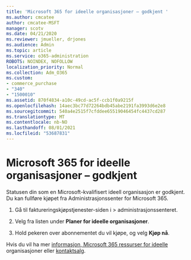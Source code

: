 ```yaml
---
title: 'Microsoft 365 for ideelle organisasjoner – godkjent '
ms.author: cmcatee
author: cmcatee-MSFT
manager: scotv
ms.date: 04/21/2020
ms.reviewer: jmueller, drjones
ms.audience: Admin
ms.topic: article
ms.service: o365-administration
ROBOTS: NOINDEX, NOFOLLOW
localization_priority: Normal
ms.collection: Adm_O365
ms.custom:
- commerce_purchase
- "340"
- "1500010"
ms.assetid: 870f4834-a10c-49cd-ac5f-ccb1f0a9215f
ms.openlocfilehash: 14aec3bc77d72264bdb45abe2191fa3993d6e2e8
ms.sourcegitcommit: 540a4e2515f7cfddee65519046454fc4437cd287
ms.translationtype: MT
ms.contentlocale: nb-NO
ms.lasthandoff: 08/01/2021
ms.locfileid: "53687831"
---
```

# <a name="microsoft-365-for-nonprofits---approved"></a>Microsoft 365 for ideelle organisasjoner – godkjent

Statusen din som en Microsoft-kvalifisert ideell organisasjon er godkjent. Du kan fullføre kjøpet fra Administrasjonssenter for Microsoft 365.

1. Gå til faktureringskjøpstjenester-siden i  \> [](https://go.microsoft.com/fwlink/p/?linkid=868433) administrasjonssenteret.

2. Velg fra listen under **Planer for ideelle organisasjoner**.

3. Hold pekeren over abonnementet du vil kjøpe, og velg **Kjøp nå**.

Hvis du vil ha mer [informasjon, Microsoft 365 ressurser for ideelle](https://www.microsoft.com/nonprofits/microsoft-365) organisasjoner eller [kontaktsalg](https://www.microsoft.com/nonprofits/contact-us).
